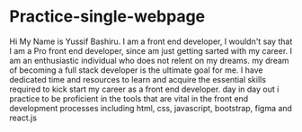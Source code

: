 # Practice-single-webpage

Hi My Name is Yussif Bashiru.
I am a front end developer, I wouldn't say that I am a Pro front end developer, since am just getting sarted with my career.
I am an enthusiastic individual who does not relent on my dreams. my dream of becoming a full stack developer is the ultimate goal for me.
I have dedicated time and resources to learn and acquire the essential skills required to kick start my career as a front end developer.
day in day out i practice to be proficient in the tools that are vital in the front end development processes including html, css, javascript, bootstrap, figma and react.js 
